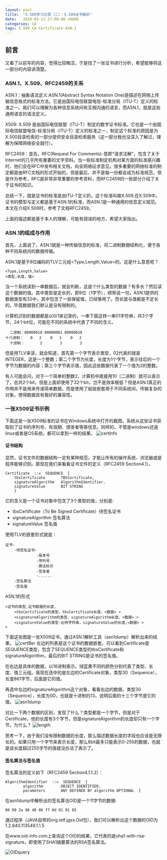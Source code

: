 ```yaml
---
layout: post
title:  "X.509学习记录（二）：X.509证书解析"
date:   2018-05-11 17:00:00 +0800
categories: CA
tags: X.509 CA Certificate ASN.1
---
```

## 前言
又看了以前写的内容，觉得比较晦涩，于是找了一张证书进行分析，希望能够将这一部分的内容讲清楚。

### ASN.1、X.509、RFC2459的关系
ASN.1：抽象语法定义:ASN.1(Abstract Syntax Notation One)是描述在网络上传输信息格式的标准方法。它是由国际电信联盟电信-标准分局（ITU-T）定义的标准之一。我们可以理解为各种信息系统间有互相沟通的语言，而ASN.1，就是这些通用语言的语法定义。

X509: X.509 是由国际电信联盟（ITU-T）制定的数字证书标准。它也是一个由国际电信联盟电信-标准分局（ITU-T）定义的标准之一，制定这个标准的原因是为X.500目录检索的一部分提供安全目录检索服务（这一部分我也没深入了解过，理解为保障网络安全就行）。

RFC2459：首先，RFC(Request For Comments)-意即“请求注解”，包含了关于Internet的几乎所有重要的文字资料。当一些标准制定机构对某方面的标准感兴趣时，他们会在RFC中发布相关文档，向全网络征求意见。很多重要的网络标准的制定都是由RFC文档的形式开始的，但是最后，并不是每一份都会成为标准规范，但是作为参考，RFC是非常非常重要的参考资料，而RFC2459的一些部分介绍了关于证书的知识。

总结一下，就是证书的标准是由ITU-T定义的，这个标准叫做X.509,在X.509中，证书的模型与定义都是基于ASN.1的标准，而ASN.1是一种通用的信息定义规范。本文在介绍X.509时，参考了文档RFC2459。

上面的描述都是基于本人的理解，可能有错误的地方，希望大家指出。

### ASN.1的组成与作用
首先，上面说了，ASN.1就是一种传输信息的标准，将二进制数据结构化，便于各种不同系统间的数据传输。

ASN.1是基于8位编码的TLV三元组<Type,Length,Value>的。这是什么意思呢？
```
<Type,Length,Value>
<类型,长度，值>
```
当一个系统读到一串数据后，就会判断，这是个什么类型的数据？有多长？然后读这个数据的值。其中类型是定长的，即8位（1字节），顺带说一句，ASN.1提供的数据类型有32中，其中包含了一些保留值，已经够用了。而长度与值都是不定长的。毕竟数据我们默认是没有限制的。

计算机识别的数据都是以0/1来记录的，一串下面这样一串01字符串，共3个字节，24个bit位，可能在不同的系统中代表了不同的含义。
```
  二进制：00000010 00000001 00000010
十六进制：   0   2    0   1    0   2
  十进制：       2        1        2
```
但是用TLV来读，就会知道，首先第一个字节表示类型，02代表的就是INTEGER，这是一个整数；第二个字节为长度，长度为1个字节，表示往后的一个字节为数据的内容；第三个字节表示值，因此这些数据代表了一个值为2的整数。

有人可能会问，对于一个简单的整数2，计算机中直接用10（二进制）就可以表示了，总共2个bit，但是上面却使用了32个bit，岂不是效率极低？但是ASN.1真正的作用并不是用来传递简单数据，而是使用了层层嵌套用于不同系统间，传输复杂的对象，使得数据具有极好的兼容性。

### 一张X509证书示例
下面这是一张X509标准的证书在Windows系统中打开的截图，系统从这张证书获取到了证书的序列号、有效期、颁发者等等信息。同样的，不管是windows还是linux或者是OS系统，都可以拿到一样的结果。
![certInfo][certInfo]

#### 证书结构
显然，证书文件的数据结构一定有某种规范，才能让所有的操作系统、浏览器或是程序能够识别。那现在我们来看看证书文件的定义（RFC2459 Section4.1）。	
```
Certificate  ::=  SEQUENCE  {
	tbsCertificate       TBSCertificate,      
	signatureAlgorithm   AlgorithmIdentifier,
	signatureValue       BIT STRING
	}
```
它的含义是一个证书对象中包含了3个类型的值，分别是:
* tbsCertificate（To Be Signed Certificate）待签名证书
* signatureAlgorithm 签名算法
* signatureValue 签名值

使用TLV的嵌套形式就是：
```
证书-
    -待签名证书-
              -版本号
              -序列号
              -算法标识
              -签发者
              -......
    -签名算法
    -签名值
```
ASN.1的形式
```
<证书的类型,证书数据的长度,
	<tbsCertificate的类型，tbsCertificate长度，<数据> >
	<signatureAlgorithm的类型，signatureAlgorithm长度，<数据> >
	<signatureValue的类型-比特字符串，signatureValue的长度,<数据> >
>
```

下面这张图是一张X509证书，通过ASN.1解析工具（asn1dump）解析出来的结果。
![certBer][certBer]
左边的列表是这个证书的数据嵌套，可以看到Certificate是SEQUENCE类型，包含了SEQUENCE类型的tbsCertificate和signatureAlgorithm，最后的BIT STRING是证书的签名值。

在右边是具体的数据，以16进制表示。绿蓝黄不同的颜色分别代表了类型、长度、值三元组。我现在选中的是左边的Certificate对象，类型30（Sequence），长度861字节，后面是它的值。

再选中左边的signatureAlgorithm这个对象，看看右边的数据，类型30（Sequence），长度为0D，也就是十进制的13，说明后面的十三个字节是它的值。
![asn1dump][asn1dump]

对比一下两个数据的区别，发现了什么？类型都是一个字节，但是对于Certificate，他的长度有3个字节，但是signatureAlgorithm的长度却只有一个字节。为什么？
![length][length]

思考一下，由于我们没有限制数据的长度，那么描述数据长度的字段也应该是无限长的。如果只用一个字节来表示长度，那么8bit最多只能表示0-255的数据，也就是说长度超过255字节的值就没办法了表示了。

#### 签名算法与签名值
签名算法的定义如下（RFC2459 Section4.1.1.2）：
```
AlgorithmIdentifier  ::=  SEQUENCE  {
        algorithm        OBJECT IDENTIFIER,
        parameters       ANY DEFINED BY algorithm OPTIONAL  }
```

在asn1dump中解析出的签名算法OID是一个11字节的数据:
```
06 09 2a 86 48 86 f7 0d 01 01 05
```
通过程序（JAVA自带的org.ietf.jgss.Oid包），我们可以解析出这个数据的OID为1.2.840.113549.1.1.5

在www.oid-info.com上查询这个OID的结果，它代表的是sha1-with-rsa-signature，即使用了SHA1摘要算法的RSA签名算法。

![OIDquery][OIDquery]






[certInfo]: /assets/pic/2018-05-12/certInfo.png
[certBer]: /assets/pic/2018-05-12/certBer.png
[asn1dump]: /assets/pic/2018-05-12/asn1dump.png
[length]: /assets/pic/2018-05-12/length.png
[OIDquery]: /assets/pic/2018-05-12/OIDquery.png
[SigOID]: /assets/pic/2018-05-12/SigOID.png
